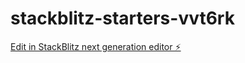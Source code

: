# stackblitz-starters-vvt6rk

[Edit in StackBlitz next generation editor ⚡️](https://stackblitz.com/~/github.com/kekesong0/stackblitz-starters-vvt6rk)